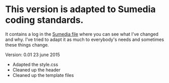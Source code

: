 # This version is adapted to Sumedia coding standards.
It contains a log in the [Sumedia file]() where you can see what I've changed and why.
I've tried to adapt it as much to everybody's needs and sometimes these things change.

Version: 0.01
23 june 2015
* Adapted the style.css
* Cleaned up the header
* Cleaned up the template files